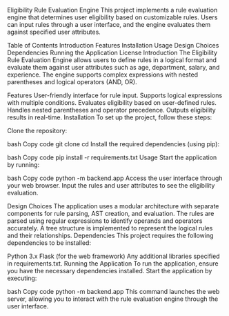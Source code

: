 Eligibility Rule Evaluation Engine
This project implements a rule evaluation engine that determines user eligibility based on customizable rules. Users can input rules through a user interface, and the engine evaluates them against specified user attributes.

Table of Contents
Introduction
Features
Installation
Usage
Design Choices
Dependencies
Running the Application
License
Introduction
The Eligibility Rule Evaluation Engine allows users to define rules in a logical format and evaluate them against user attributes such as age, department, salary, and experience. The engine supports complex expressions with nested parentheses and logical operators (AND, OR).

Features
User-friendly interface for rule input.
Supports logical expressions with multiple conditions.
Evaluates eligibility based on user-defined rules.
Handles nested parentheses and operator precedence.
Outputs eligibility results in real-time.
Installation
To set up the project, follow these steps:

Clone the repository:

bash
Copy code
git clone <your-repository-url>
cd <your-project-directory>
Install the required dependencies (using pip):

bash
Copy code
pip install -r requirements.txt
Usage
Start the application by running:

bash
Copy code
python -m backend.app
Access the user interface through your web browser. Input the rules and user attributes to see the eligibility evaluation.

Design Choices
The application uses a modular architecture with separate components for rule parsing, AST creation, and evaluation.
The rules are parsed using regular expressions to identify operands and operators accurately.
A tree structure is implemented to represent the logical rules and their relationships.
Dependencies
This project requires the following dependencies to be installed:

Python 3.x
Flask (for the web framework)
Any additional libraries specified in requirements.txt.
Running the Application
To run the application, ensure you have the necessary dependencies installed. Start the application by executing:

bash
Copy code
python -m backend.app
This command launches the web server, allowing you to interact with the rule evaluation engine through the user interface.